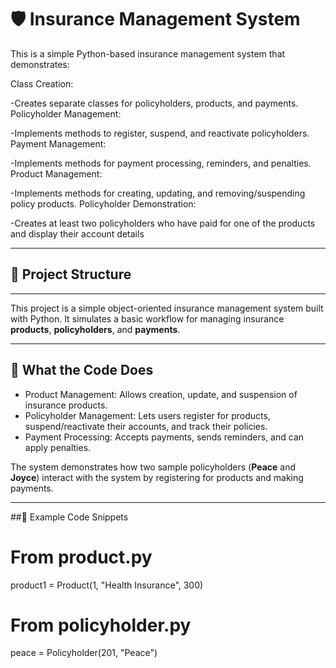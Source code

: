 # 🛡️ Insurance Management System

This is a simple Python-based insurance management system that demonstrates:

Class Creation:

-Creates separate classes for policyholders, products, and payments.
Policyholder Management:

-Implements methods to register, suspend, and reactivate policyholders.
Payment Management:

-Implements methods for payment processing, reminders, and penalties.
Product Management:

-Implements methods for creating, updating, and removing/suspending policy products.
Policyholder Demonstration:

-Creates at least two policyholders who have paid for one of the products and display their account details





---

## 📁 Project Structure


---


This project is a simple object-oriented insurance management system built with Python. It simulates a basic workflow for managing insurance **products**, **policyholders**, and **payments**.

---

## 🧩 What the Code Does

- Product Management: Allows creation, update, and suspension of insurance products.
- Policyholder Management: Lets users register for products, suspend/reactivate their accounts, and track their policies.
- Payment Processing: Accepts payments, sends reminders, and can apply penalties.

The system demonstrates how two sample policyholders (**Peace** and **Joyce**) interact with the system by registering for products and making payments.

---

##📝 Example Code Snippets

# From product.py
product1 = Product(1, "Health Insurance", 300)

# From policyholder.py
peace = Policyholder(201, "Peace")






